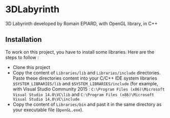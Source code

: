 # 3DLabyrinth
3D Labyrinth developed by Romain EPIARD, with OpenGL library, in C++

## Installation
To work on this project, you have to install some libraries. Here are the steps to follow :

- Clone this project
- Copy the content of `Libraries/lib` and `Libraries/include` directories. Paste these directories content into your C/C++ IDE system libraries `$SYSTEM_LIBRARIES/lib` and `$SYSTEM_LIBRARIES/include` (for example, with Visual Studio Community 2015 : `C:\Program Files (x86)\Microsoft Visual Studio 14.0\VC\lib` and `C:\Program Files (x86)\Microsoft Visual Studio 14.0\VC\include`
- Copy the content of `Libraries/bin` and past it in the same directory as your executable file (`OpenGL.exe`).
